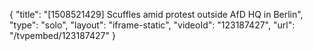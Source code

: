 {
    "title": "[1508521429] Scuffles amid protest outside AfD HQ in Berlin",
    "type": "solo",
    "layout": "iframe-static",
    "videoId": "123187427",
    "url": "\/tvpembed\/123187427"
}